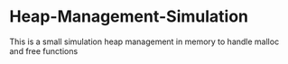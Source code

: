 # Heap-Management-Simulation
This is a small simulation heap management in memory to handle malloc and free functions
